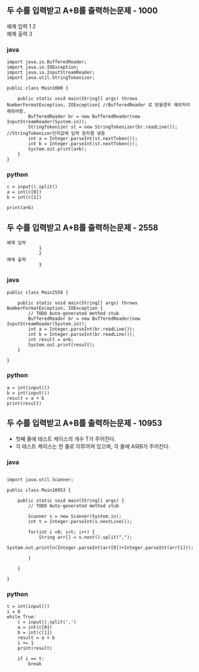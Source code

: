 ## 두 수를 입력받고 A+B를 출력하는문제 - 1000
예제 입력 1 2  
예제 출력 3  
### java
~~~~~~
import java.io.BufferedReader;
import java.io.IOException;
import java.io.InputStreamReader;
import java.util.StringTokenizer;

public class Main1000 {
	 
    public static void main(String[] args) throws NumberFormatException, IOException{ //BufferedReader 로 받을경우 예외처리 해줘야함.
        BufferedReader br = new BufferedReader(new InputStreamReader(System.in));
        StringTokenizer st = new StringTokenizer(br.readLine()); //StringTokenizer인자값에 입력 문자열 넣음
        int a = Integer.parseInt(st.nextToken());
        int b = Integer.parseInt(st.nextToken());
        System.out.print(a+b);
    }
}
~~~~~~

### python
~~~~~~
c = input().split()
a = int(c[0])
b = int(c[1])

print(a+b)
~~~~~~


## 두 수를 입력받고 A+B를 출력하는문제 - 2558
~~~~~~
예제 입력
            1 
            2
예제 출력  
            3 
~~~~~~
### java
~~~~~~
public class Main2558 {

	public static void main(String[] args) throws NumberFormatException, IOException {
		// TODO Auto-generated method stub
		BufferedReader br = new BufferedReader(new InputStreamReader(System.in));
		int a = Integer.parseInt(br.readLine());
		int b = Integer.parseInt(br.readLine());
		int result = a+b;
		System.out.print(result);
	}

}
~~~~~~

### python
~~~~~~
a = int(input())
b = int(input())
result = a + b
print(result)

~~~~~~

## 두 수를 입력받고 A+B를 출력하는문제 - 10953
* 첫째 줄에 테스트 케이스의 개수 T가 주어진다.
* 각 테스트 케이스는 한 줄로 이루어져 있으며, 각 줄에 A와B가 주어진다.

### java
~~~~~~

import java.util.Scanner;

public class Main10953 {

	public static void main(String[] args) {
		// TODO Auto-generated method stub

		Scanner s = new Scanner(System.in);
		int t = Integer.parseInt(s.nextLine());
		
		for(int i =0; i<t; i++) {
			String arr[] = s.next().split(",");
			System.out.println(Integer.parseInt(arr[0])+Integer.parseInt(arr[1]));
			
		}
		
	}

}
~~~~~~
### python
~~~~~~
t = int(input())
i = 0
while True:
    c = input().split(',')
    a = int(c[0])
    b = int(c[1])
    result = a + b
    i += 1
    print(result)
   
    if i == t:
        break
   

~~~~~~

